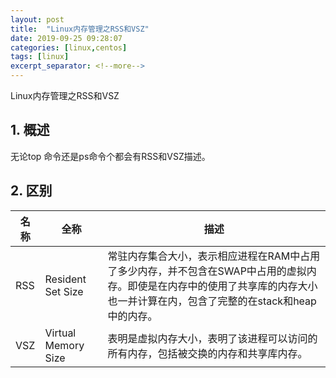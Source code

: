 ```yaml
---
layout: post
title:  "Linux内存管理之RSS和VSZ"
date: 2019-09-25 09:28:07
categories: [linux,centos]
tags: [linux]
excerpt_separator: <!--more-->
---
```

Linux内存管理之RSS和VSZ
<!--more-->

## 1. 概述

无论top 命令还是ps命令个都会有RSS和VSZ描述。 

## 2. 区别

| 名称 | 全称                | 描述 |
|------|---------------------|------|
| RSS  | Resident Set Size   |常驻内存集合大小，表示相应进程在RAM中占用了多少内存，并不包含在SWAP中占用的虚拟内存。即使是在内存中的使用了共享库的内存大小也一并计算在内，包含了完整的在stack和heap中的内存。|
| VSZ  | Virtual Memory Size |表明是虚拟内存大小，表明了该进程可以访问的所有内存，包括被交换的内存和共享库内存。|